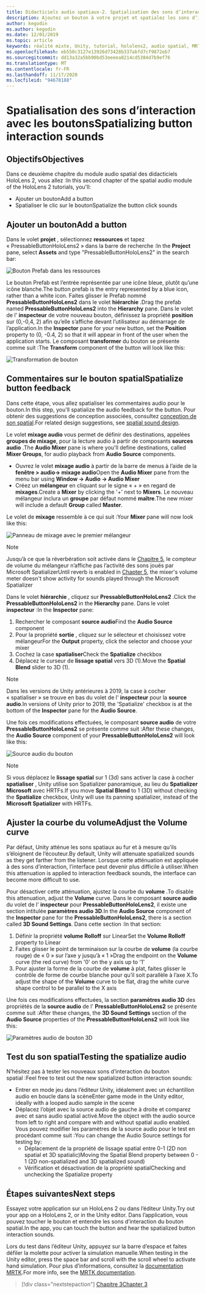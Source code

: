 ```yaml
---
title: Didacticiels audio spatiaux-2. Spatialisation des sons d’interaction avec les boutons
description: Ajoutez un bouton à votre projet et spatialez les sons d’interaction du bouton.
author: kegodin
ms.author: kegodin
ms.date: 12/01/2019
ms.topic: article
keywords: réalité mixte, Unity, tutorial, hololens2, audio spatial, MRTK, boîte à outils de réalité mixte, UWP, Windows 10, HRTF, fonction de transfert liée aux têtes, réverbération, Microsoft Spatializer, prefabs, courbe de volume
ms.openlocfilehash: eb550c3127e13926d73428b337abfd7cf9872eb7
ms.sourcegitcommit: dd13a32a5bb90bd53eeeea8214cd5384d7b9ef76
ms.translationtype: MT
ms.contentlocale: fr-FR
ms.lasthandoff: 11/17/2020
ms.locfileid: "94678188"
---
```

# <a name="spatializing-button-interaction-sounds"></a><span data-ttu-id="1f2fc-105">Spatialisation des sons d’interaction avec les boutons</span><span class="sxs-lookup"><span data-stu-id="1f2fc-105">Spatializing button interaction sounds</span></span>

## <a name="objectives"></a><span data-ttu-id="1f2fc-106">Objectifs</span><span class="sxs-lookup"><span data-stu-id="1f2fc-106">Objectives</span></span>
<span data-ttu-id="1f2fc-107">Dans ce deuxième chapitre du module audio spatial des didacticiels HoloLens 2, vous allez :</span><span class="sxs-lookup"><span data-stu-id="1f2fc-107">In this second chapter of the spatial audio module of the HoloLens 2 tutorials, you'll:</span></span>
* <span data-ttu-id="1f2fc-108">Ajouter un bouton</span><span class="sxs-lookup"><span data-stu-id="1f2fc-108">Add a button</span></span>
* <span data-ttu-id="1f2fc-109">Spatialiser le clic sur le bouton</span><span class="sxs-lookup"><span data-stu-id="1f2fc-109">Spatialize the button click sounds</span></span>

## <a name="add-a-button"></a><span data-ttu-id="1f2fc-110">Ajouter un bouton</span><span class="sxs-lookup"><span data-stu-id="1f2fc-110">Add a button</span></span>
<span data-ttu-id="1f2fc-111">Dans le volet **projet** , sélectionnez **ressources** et tapez « PressableButtonHoloLens2 » dans la barre de recherche :</span><span class="sxs-lookup"><span data-stu-id="1f2fc-111">In the **Project** pane, select **Assets** and type "PressableButtonHoloLens2" in the search bar:</span></span>

![Bouton Prefab dans les ressources](images/spatial-audio/button-prefab-in-assets.png)

<span data-ttu-id="1f2fc-113">Le bouton Prefab est l’entrée représentée par une icône bleue, plutôt qu’une icône blanche.</span><span class="sxs-lookup"><span data-stu-id="1f2fc-113">The button prefab is the entry represented by a blue icon, rather than a white icon.</span></span> <span data-ttu-id="1f2fc-114">Faites glisser le Prefab nommé **PressableButtonHoloLens2** dans le volet **hiérarchie** .</span><span class="sxs-lookup"><span data-stu-id="1f2fc-114">Drag the prefab named **PressableButtonHoloLens2** into the **Hierarchy** pane.</span></span> <span data-ttu-id="1f2fc-115">Dans le volet de l' **inspecteur** de votre nouveau bouton, définissez la propriété **position** sur (0,-0,4, 2) afin qu’elle s’affiche devant l’utilisateur au démarrage de l’application.</span><span class="sxs-lookup"><span data-stu-id="1f2fc-115">In the **Inspector** pane for your new button, set the **Position** property to (0, -0.4, 2) so that it will appear in front of the user when the application starts.</span></span> <span data-ttu-id="1f2fc-116">Le composant **transformer** du bouton se présente comme suit :</span><span class="sxs-lookup"><span data-stu-id="1f2fc-116">The **Transform** component of the button will look like this:</span></span>

![Transformation de bouton](images/spatial-audio/button-transform.png)

## <a name="spatialize-button-feedback"></a><span data-ttu-id="1f2fc-118">Commentaires sur le bouton spatial</span><span class="sxs-lookup"><span data-stu-id="1f2fc-118">Spatialize button feedback</span></span>
<span data-ttu-id="1f2fc-119">Dans cette étape, vous allez spatialiser les commentaires audio pour le bouton.</span><span class="sxs-lookup"><span data-stu-id="1f2fc-119">In this step, you'll spatialize the audio feedback for the button.</span></span> <span data-ttu-id="1f2fc-120">Pour obtenir des suggestions de conception associées, consultez [conception de son spatial](../../../design/spatial-sound-design.md).</span><span class="sxs-lookup"><span data-stu-id="1f2fc-120">For related design suggestions, see [spatial sound design](../../../design/spatial-sound-design.md).</span></span> 

<span data-ttu-id="1f2fc-121">Le volet **mixage audio** vous permet de définir des destinations, appelées **groupes de mixage**, pour la lecture audio à partir de composants **sources audio** .</span><span class="sxs-lookup"><span data-stu-id="1f2fc-121">The **Audio Mixer** pane is where you'll define destinations, called **Mixer Groups**, for audio playback from **Audio Source** components.</span></span> 
* <span data-ttu-id="1f2fc-122">Ouvrez le volet **mixage audio** à partir de la barre de menus à l’aide de la **fenêtre > audio-> mixage audio**</span><span class="sxs-lookup"><span data-stu-id="1f2fc-122">Open the **Audio Mixer** pane from the menu bar using **Window -> Audio -> Audio Mixer**</span></span>
* <span data-ttu-id="1f2fc-123">Créez un **mélangeur** en cliquant sur le signe « + » en regard de **mixages**.</span><span class="sxs-lookup"><span data-stu-id="1f2fc-123">Create a **Mixer** by clicking the '+' next to **Mixers**.</span></span> <span data-ttu-id="1f2fc-124">Le nouveau mélangeur inclura un **groupe** par défaut nommé **maître**.</span><span class="sxs-lookup"><span data-stu-id="1f2fc-124">The new mixer will include a default **Group** called **Master**.</span></span>

<span data-ttu-id="1f2fc-125">Le volet de **mixage** ressemble à ce qui suit :</span><span class="sxs-lookup"><span data-stu-id="1f2fc-125">Your **Mixer** pane will now look like this:</span></span>

![Panneau de mixage avec le premier mélangeur](images/spatial-audio/mixer-panel-with-first-mixer.png)

> [!NOTE]
> <span data-ttu-id="1f2fc-127">Jusqu’à ce que la réverbération soit activée dans le [Chapitre 5](unity-spatial-audio-ch5.md), le compteur de volume du mélangeur n’affiche pas l’activité des sons joués par Microsoft Spatializer</span><span class="sxs-lookup"><span data-stu-id="1f2fc-127">Until reverb is enabled in [Chapter 5](unity-spatial-audio-ch5.md), the mixer's volume meter doesn't show activity for sounds played through the Microsoft Spatializer</span></span>

<span data-ttu-id="1f2fc-128">Dans le volet **hiérarchie** , cliquez sur **PressableButtonHoloLens2** .</span><span class="sxs-lookup"><span data-stu-id="1f2fc-128">Click the **PressableButtonHoloLens2** in the **Hierarchy** pane.</span></span> <span data-ttu-id="1f2fc-129">Dans le volet **inspecteur** :</span><span class="sxs-lookup"><span data-stu-id="1f2fc-129">In the **Inspector** pane:</span></span>
1. <span data-ttu-id="1f2fc-130">Rechercher le composant **source audio**</span><span class="sxs-lookup"><span data-stu-id="1f2fc-130">Find the **Audio Source** component</span></span>
2. <span data-ttu-id="1f2fc-131">Pour la propriété **sortie** , cliquez sur le sélecteur et choisissez votre mélangeur</span><span class="sxs-lookup"><span data-stu-id="1f2fc-131">For the **Output** property, click the selector and choose your mixer</span></span>
3. <span data-ttu-id="1f2fc-132">Cochez la case **spatialiser**</span><span class="sxs-lookup"><span data-stu-id="1f2fc-132">Check the **Spatialize** checkbox</span></span>
4. <span data-ttu-id="1f2fc-133">Déplacez le curseur de **lissage spatial** vers 3D (1).</span><span class="sxs-lookup"><span data-stu-id="1f2fc-133">Move the **Spatial Blend** slider to 3D (1).</span></span>

> [!NOTE]
> <span data-ttu-id="1f2fc-134">Dans les versions de Unity antérieures à 2019, la case à cocher « spatialiser » se trouve en bas du volet de l' **inspecteur** pour la **source audio**.</span><span class="sxs-lookup"><span data-stu-id="1f2fc-134">In versions of Unity prior to 2019, the 'Spatialize' checkbox is at the bottom of the **Inspector** pane for the **Audio Source**.</span></span>

<span data-ttu-id="1f2fc-135">Une fois ces modifications effectuées, le composant **source audio** de votre **PressableButtonHoloLens2** se présente comme suit :</span><span class="sxs-lookup"><span data-stu-id="1f2fc-135">After these changes, the **Audio Source** component of your **PressableButtonHoloLens2** will look like this:</span></span>

![Source audio du bouton](images/spatial-audio/button-audio-source.png)

> [!NOTE]
> <span data-ttu-id="1f2fc-137">Si vous déplacez le **lissage spatial** sur 1 (3d) sans activer la case à cocher **spatialiser** , Unity utilise son Spatializer panoramique, au lieu du **Spatializer Microsoft** avec HRTFs.</span><span class="sxs-lookup"><span data-stu-id="1f2fc-137">If you move **Spatial Blend** to 1 (3D) without checking the **Spatialize** checkbox, Unity will use its panning spatializer, instead of the **Microsoft Spatializer** with HRTFs.</span></span>

## <a name="adjust-the-volume-curve"></a><span data-ttu-id="1f2fc-138">Ajuster la courbe du volume</span><span class="sxs-lookup"><span data-stu-id="1f2fc-138">Adjust the Volume curve</span></span>
<span data-ttu-id="1f2fc-139">Par défaut, Unity atténue les sons spatiaux au fur et à mesure qu’ils s’éloignent de l’écouteur.</span><span class="sxs-lookup"><span data-stu-id="1f2fc-139">By default, Unity will attenuate spatialized sounds as they get farther from the listener.</span></span> <span data-ttu-id="1f2fc-140">Lorsque cette atténuation est appliquée à des sons d’interaction, l’interface peut devenir plus difficile à utiliser.</span><span class="sxs-lookup"><span data-stu-id="1f2fc-140">When this attenuation is applied to interaction feedback sounds, the interface can become more difficult to use.</span></span>

<span data-ttu-id="1f2fc-141">Pour désactiver cette atténuation, ajustez la courbe du **volume** .</span><span class="sxs-lookup"><span data-stu-id="1f2fc-141">To disable this attenuation, adjust the **Volume** curve.</span></span> <span data-ttu-id="1f2fc-142">Dans le composant **source audio** du volet de l' **inspecteur** pour **PressableButtonHoloLens2**, il existe une section intitulée **paramètres audio 3D**.</span><span class="sxs-lookup"><span data-stu-id="1f2fc-142">In the **Audio Source** component of the **Inspector** pane for the **PressableButtonHoloLens2**, there is a section called **3D Sound Settings**.</span></span> <span data-ttu-id="1f2fc-143">Dans cette section :</span><span class="sxs-lookup"><span data-stu-id="1f2fc-143">In that section:</span></span>
1. <span data-ttu-id="1f2fc-144">Définir la propriété **volume Rolloff** sur Linear</span><span class="sxs-lookup"><span data-stu-id="1f2fc-144">Set the **Volume Rolloff** property to Linear</span></span>
2. <span data-ttu-id="1f2fc-145">Faites glisser le point de terminaison sur la courbe de **volume** (la courbe rouge) de « 0 » sur l’axe y jusqu’à « 1 »</span><span class="sxs-lookup"><span data-stu-id="1f2fc-145">Drag the endpoint on the **Volume** curve (the red curve) from '0' on the y axis up to '1'</span></span>
3. <span data-ttu-id="1f2fc-146">Pour ajuster la forme de la courbe de **volume** à plat, faites glisser le contrôle de forme de courbe blanche pour qu’il soit parallèle à l’axe X.</span><span class="sxs-lookup"><span data-stu-id="1f2fc-146">To adjust the shape of the **Volume** curve to be flat, drag the white curve shape control to be parallel to the X axis</span></span>

<span data-ttu-id="1f2fc-147">Une fois ces modifications effectuées, la section **paramètres audio 3D** des propriétés de la **source audio** de l' **PressableButtonHoloLens2** se présente comme suit :</span><span class="sxs-lookup"><span data-stu-id="1f2fc-147">After these changes, the **3D Sound Settings** section of the **Audio Source** properties of the **PressableButtonHoloLens2** will look like this:</span></span>

![Paramètres audio de bouton 3D](images/spatial-audio/button-3d-sound-settings.png)

## <a name="testing-the-spatialize-audio"></a><span data-ttu-id="1f2fc-149">Test du son spatial</span><span class="sxs-lookup"><span data-stu-id="1f2fc-149">Testing the spatialize audio</span></span>

<span data-ttu-id="1f2fc-150">N’hésitez pas à tester les nouveaux sons d’interaction du bouton spatial :</span><span class="sxs-lookup"><span data-stu-id="1f2fc-150">Feel free to test out the new spatialized button interaction sounds:</span></span>

* <span data-ttu-id="1f2fc-151">Entrer en mode jeu dans l’éditeur Unity, idéalement avec un échantillon audio en boucle dans la scène</span><span class="sxs-lookup"><span data-stu-id="1f2fc-151">Enter game mode in the Unity editor, ideally with a looped audio sample in the scene</span></span>
* <span data-ttu-id="1f2fc-152">Déplacez l’objet avec la source audio de gauche à droite et comparez avec et sans audio spatial activé.</span><span class="sxs-lookup"><span data-stu-id="1f2fc-152">Move the object with the audio source from left to right and compare with and without spatial audio enabled.</span></span> <span data-ttu-id="1f2fc-153">Vous pouvez modifier les paramètres de la source audio pour le test en procédant comme suit :</span><span class="sxs-lookup"><span data-stu-id="1f2fc-153">You can change the Audio Source settings for testing by:</span></span>
    * <span data-ttu-id="1f2fc-154">Déplacement de la propriété de lissage spatial entre 0-1 (2D non spatial et 3D spatialic)</span><span class="sxs-lookup"><span data-stu-id="1f2fc-154">Moving the Spatial Blend property between 0 - 1 (2D non-spatialized and 3D spatialized sound)</span></span>
    * <span data-ttu-id="1f2fc-155">Vérification et désactivation de la propriété spatial</span><span class="sxs-lookup"><span data-stu-id="1f2fc-155">Checking and unchecking the Spatialize property</span></span>

## <a name="next-steps"></a><span data-ttu-id="1f2fc-156">Étapes suivantes</span><span class="sxs-lookup"><span data-stu-id="1f2fc-156">Next steps</span></span>

<span data-ttu-id="1f2fc-157">Essayez votre application sur un HoloLens 2 ou dans l’éditeur Unity.</span><span class="sxs-lookup"><span data-stu-id="1f2fc-157">Try out your app on a HoloLens 2, or in the Unity editor.</span></span> <span data-ttu-id="1f2fc-158">Dans l’application, vous pouvez toucher le bouton et entendre les sons d’interaction du bouton spatial.</span><span class="sxs-lookup"><span data-stu-id="1f2fc-158">In the app, you can touch the button and hear the spatialized button interaction sounds.</span></span>

<span data-ttu-id="1f2fc-159">Lors du test dans l’éditeur Unity, appuyez sur la barre d’espace et faites défiler la molette pour activer la simulation manuelle.</span><span class="sxs-lookup"><span data-stu-id="1f2fc-159">When testing in the Unity editor, press the space bar and scroll with the scroll wheel to activate hand simulation.</span></span> <span data-ttu-id="1f2fc-160">Pour plus d’informations, consultez la [documentation MRTK](https://microsoft.github.io/MixedRealityToolkit-Unity/Documentation/GettingStartedWithTheMRTK.html#using-the-in-editor-hand-input-simulation-to-test-a-scene).</span><span class="sxs-lookup"><span data-stu-id="1f2fc-160">For more info, see the [MRTK documentation](https://microsoft.github.io/MixedRealityToolkit-Unity/Documentation/GettingStartedWithTheMRTK.html#using-the-in-editor-hand-input-simulation-to-test-a-scene).</span></span>

> [!div class="nextstepaction"]
> [<span data-ttu-id="1f2fc-161">Chapitre 3</span><span class="sxs-lookup"><span data-stu-id="1f2fc-161">Chapter 3</span></span>](unity-spatial-audio-ch3.md)

